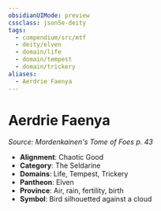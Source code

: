 ```yaml
---
obsidianUIMode: preview
cssclass: json5e-deity
tags:
  - compendium/src/mtf
  - deity/elven
  - domain/life
  - domain/tempest
  - domain/trickery
aliases:
  - Aerdrie Faenya
---
```

# Aerdrie Faenya
*Source: Mordenkainen's Tome of Foes p. 43* 

- **Alignment**: Chaotic Good
- **Category**: The Seldarine
- **Domains**: Life, Tempest, Trickery
- **Pantheon**: Elven
- **Province**: Air, rain, fertility, birth
- **Symbol**: Bird silhouetted against a cloud